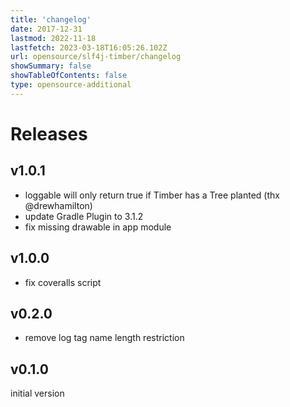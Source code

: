 ```yaml
---
title: 'changelog'
date: 2017-12-31
lastmod: 2022-11-18
lastfetch: 2023-03-18T16:05:26.102Z
url: opensource/slf4j-timber/changelog
showSummary: false
showTableOfContents: false
type: opensource-additional
---
```

# Releases

## v1.0.1

* loggable will only return true if Timber has a Tree planted (thx @drewhamilton)
* update Gradle Plugin to 3.1.2
* fix missing drawable in app module

## v1.0.0

* fix coveralls script

## v0.2.0

* remove log tag name length restriction

## v0.1.0

initial version
